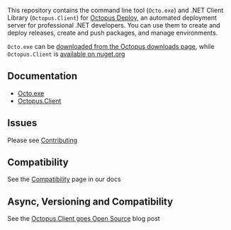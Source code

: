 This repository contains the command line tool (`Octo.exe`) and .NET Client Library (`Octopus.Client`) for [Octopus Deploy][1], an automated deployment server for professional .NET developers. You can use them to create and deploy releases, create and push packages, and manage environments.

`Octo.exe` can be [downloaded from the Octopus downloads page][2], while `Octopus.Client` is [available on nuget.org][3]

## Documentation
- [Octo.exe][4]
- [Octopus.Client][5]

## Issues
Please see [Contributing](CONTRIBUTING.md)

## Compatibility
See the [Compatibility][7] page in our docs

## Async, Versioning and Compatibility
See the [Octopus.Client goes Open Source][6] blog post

[1]: https://octopus.com
[2]: https://octopus.com/downloads
[3]: https://www.nuget.org/packages/Octopus.Client
[4]: https://octopus.com/docs/api-and-integration/octo.exe-command-line
[5]: https://octopus.com/docs/api-and-integration/octopus.client
[6]: https://octopus.com/blog/octopus-client-goes-open-source
[7]: https://octopus.com/docs/api-and-integration/compatibility
